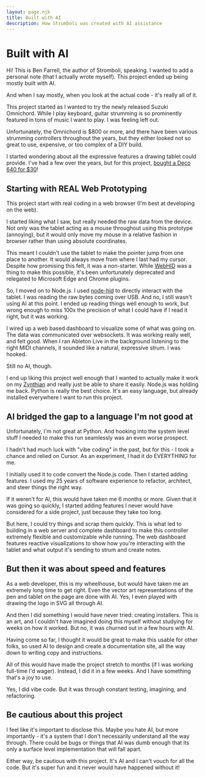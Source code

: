 ```yaml
---
layout: page.njk
title: Built with AI
description: How Strumboli was created with AI assistance
---
```


# Built with AI

Hi! This is Ben Farrell, the author of Stromboli, speaking. I wanted to add a personal note (that I actually wrote myself).
This project ended up being mostly built with AI.

And when I say mostly, when you look at the actual code - it's really all of it.

This project started as I wanted to try the newly released Suzuki Omnichord. While I play keyboard, guitar strumming
is so prominently featured in tons of music I want to play. I was feeling left out.

Unfortunately, the Omnichord is $800 or more, and there have been various strumming controllers throughout
the years, but they either looked not so great to use, expensive, or too complex of a DIY build.

I started wondering about all the expressive features a drawing tablet could provide. I've had a few over the years,
but for this project, [bought a Deco 640 for $30](https://www.amazon.com/Deco-640-Sensitivity-Battery-Free-Designing/dp/B0D6XZF9N4/)!


## Starting with REAL Web Prototyping
This project start with real coding in a web browser (I'm best at developing on the web).

I started liking what I saw, but really needed the raw data from the device. Not only was the tablet acting 
as a mouse throughout using this prototype (annoying), but it would only move my mouse in a relative fashion
in browser rather than using absolute coordinates.

This meant I couldn't use the tablet to make the pointer jump from one place to another. It would always
move from where I last had my cursor. Despite how promising this felt, it was a non-starter. While [WebHID](https://developer.mozilla.org/en-US/docs/Web/API/WebHID_API)
was a thing to make this possible, it's been unfortunately deprecated and relegated to Microsoft Edge and Chrome plugins.

So, I moved on to Node.js. I used [node-hid](https://github.com/node-hid) to directly interact with the tablet.
I was reading the raw bytes coming over USB. And no, I still wasn't using AI at this point. I ended up reading things
well enough to work, but wrong enough to miss 100x the precision of what I could have if I read it right, but it was working.

I wired up a web based dashboard to visualize some of what was going on. The data was communicated over websockets.
It was working really well, and felt good. When I ran Ableton Live in the background listening to the right MIDI channels,
it sounded like a natural, expressive strum. I was hooked.

Still no AI, though.

I end up liking this project well enough that I wanted to actually make it work on my [Zynthian](https://zynthian.org/) and really just
be able to share it easily. Node.js was holding me back. Python is really the best choice. It's an easy
language, but already installed everywhere I want to run this project.

## AI bridged the gap to a language I'm not good at
Unfortunately, I'm not great at Python. And hooking into the system level stuff I needed to make this run seamlessly
was an even worse prospect.

I hadn't had much luck with "vibe coding" in the past, but for this - I took a chance and relied on Cursor.
As an experiment, I had it do EVERYTHING for me.

I initially used it to code convert the Node.js code. Then I started adding features. I used my 25 years of software
experience to refactor, architect, and steer things the right way.

If it weren't for AI, this would have taken me 6 months or more. Given that it was going so quickly, I started adding
features I never would have considered for a side project, just because they take too long.

But here, I could try things and scrap them quickly. This is what led to building in a web server and complete
dashboard to make this controller extremely flexible and customizable while running. The web dashboard
features reactive visualizations to show how you're interacting with the tablet and what output it's sending
to strum and create notes.

## But then it was about speed and features
As a web developer, this is my wheelhouse, but would have taken me an extremely long time to get right.
Even the vector art representations of the pen and tablet on the page are done with AI. Yes, I even played with
drawing the logo in SVG all through AI.

And then I did something I would have never tried: creating installers. This is an art, and I couldn't have imagined 
doing this myself without studying for weeks on how it worked. But no, it was churned out in a few hours with AI.

Having come so far, I thought it would be great to make this usable for other folks, so used AI to design
and create a documentation site, all the way down to writing copy and instructions.

All of this would have made the project stretch to months (if I was working full-time I'd wager). Instead, I did it in a few
weeks. And I have something that's a joy to use.

Yes, I did vibe code. But it was through constant testing, imagining, and refactoring.

## Be cautious about this project
I feel like it's important to disclose this. Maybe you hate AI, but more importantly - it's a system that I don't
necessarily understand all the way through. There could be bugs or things that AI was dumb enough that its only
a surface level implementation that will fall apart.

Either way, be cautious with this project. It's AI and I can't vouch for all the code. But it's super fun and it never would
have happened without it!
